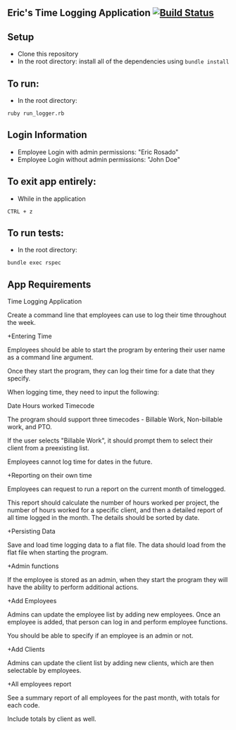 ## Eric's Time Logging Application [![Build Status](https://travis-ci.com/ericdrosado/Time-Logging-App.svg?token=q2QZyZnFyjXpruKTHwxy&branch=master)](https://travis-ci.com/ericdrosado/Time-Logging-App)


## Setup
+ Clone this repository
+ In the root directory: install all of the dependencies using ```bundle install```

## To run:
+ In the root directory:
```
ruby run_logger.rb
```

## Login Information
+ Employee Login with admin permissions: "Eric Rosado"
+ Employee Login without admin permissions: "John Doe"

## To exit app entirely:
+ While in the application
```
CTRL + z
```

## To run tests:
+ In the root directory:
```
bundle exec rspec
```

## App Requirements
Time Logging Application

Create a command line that employees can use to log their time throughout the week.

+Entering Time

Employees should be able to start the program by entering their user name as a command line argument.

Once they start the program, they can log their time for a date that they specify.

When logging time, they need to input the following:

Date
Hours worked
Timecode

The program should support three timecodes - Billable Work, Non-billable work, and PTO.

If the user selects "Billable Work", it should prompt them to select their client from a preexisting list.

Employees cannot log time for dates in the future.

+Reporting on their own time

Employees can request to run a report on the current month of timelogged.

This report should calculate the number of hours worked per project, the number of hours worked for a specific client, and then a detailed report of all time logged in the month. The details should be sorted by date.

+Persisting Data

Save and load time logging data to a flat file. The data should load from the flat file when starting the program.

+Admin functions

If the employee is stored as an admin, when they start the program they will have the ability to perform additional actions.

+Add Employees

Admins can update the employee list by adding new employees. Once an employee is added, that person can log in and perform employee functions.

You should be able to specify if an employee is an admin or not.

+Add Clients

Admins can update the client list by adding new clients, which are then selectable by employees.

+All employees report

See a summary report of all employees for the past month, with totals for each code.

Include totals by client as well.
